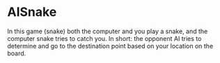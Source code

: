 # AISnake
In this game (snake) both the computer and you play a snake, and the computer snake tries to catch you. 
In short: the opponent AI tries to determine and go to the destination point based on your location on the board.
